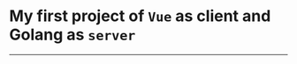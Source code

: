 # My first project of `Vue` as client and Golang as `server`
************************************************************